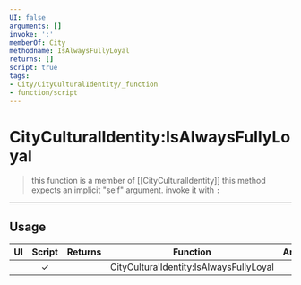```yaml
---
UI: false
arguments: []
invoke: ':'
memberOf: City
methodname: IsAlwaysFullyLoyal
returns: []
script: true
tags:
- City/CityCulturalIdentity/_function
- function/script
---
```

# CityCulturalIdentity:IsAlwaysFullyLoyal
> this function is a member of [[CityCulturalIdentity]]
> this method expects an implicit "self" argument. invoke it with `:`
-----
## Usage
|  UI | Script | Returns | Function | Arguments |
|:---:|:------:|-------:|:--------:|:---------|
| |✓||CityCulturalIdentity:IsAlwaysFullyLoyal||
